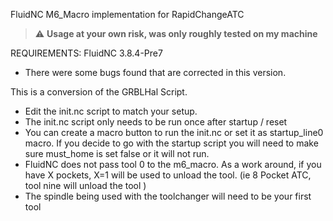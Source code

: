 FluidNC M6_Macro implementation for RapidChangeATC

> :warning: **Usage at your own risk, was only roughly tested on my machine**

REQUIREMENTS: FluidNC 3.8.4-Pre7
- There were some bugs found that are corrected in this version.

This is a conversion of the GRBLHal Script.  

- Edit the init.nc script to match your setup. 
- The init.nc script only needs to be run once after startup / reset
- You can create a macro button to run the init.nc or set it as startup_line0 macro. If you decide to go with the startup script you will need to make sure must_home is set false or it will not run.
- FluidNC does not pass tool 0 to the m6_macro.  As a work around, if you have X pockets, X=1 will be used to unload the tool. (ie 8 Pocket ATC, tool nine will unload the tool )
- The spindle being used with the toolchanger will need to be your first tool
